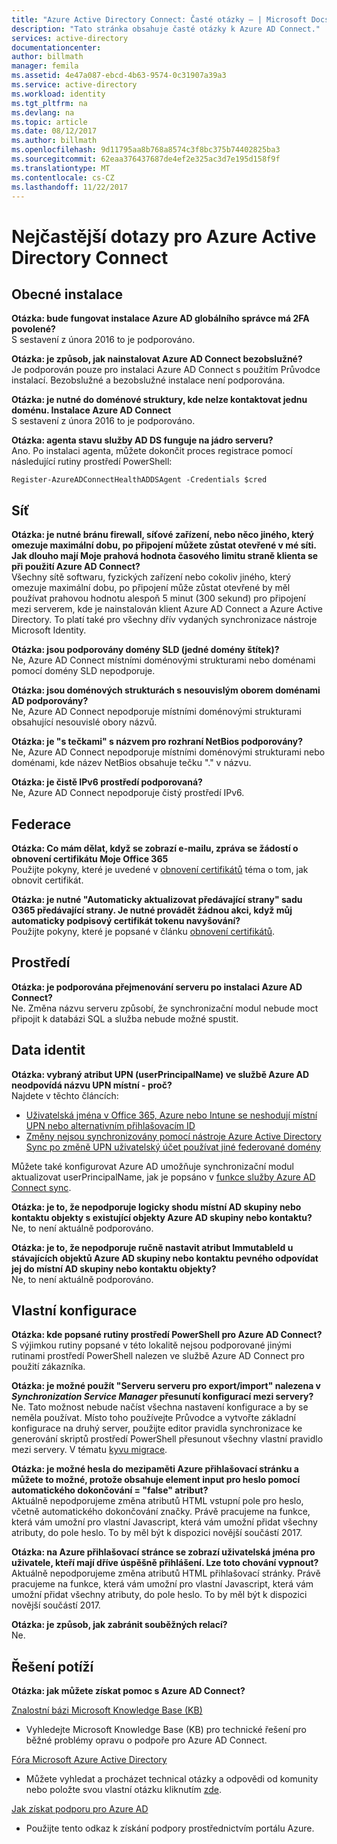 ```yaml
---
title: "Azure Active Directory Connect: Časté otázky – | Microsoft Docs"
description: "Tato stránka obsahuje časté otázky k Azure AD Connect."
services: active-directory
documentationcenter: 
author: billmath
manager: femila
ms.assetid: 4e47a087-ebcd-4b63-9574-0c31907a39a3
ms.service: active-directory
ms.workload: identity
ms.tgt_pltfrm: na
ms.devlang: na
ms.topic: article
ms.date: 08/12/2017
ms.author: billmath
ms.openlocfilehash: 9d11795aa8b768a8574c3f8bc375b74402825ba3
ms.sourcegitcommit: 62eaa376437687de4ef2e325ac3d7e195d158f9f
ms.translationtype: MT
ms.contentlocale: cs-CZ
ms.lasthandoff: 11/22/2017
---
```

# <a name="frequently-asked-questions-for-azure-active-directory-connect"></a>Nejčastější dotazy pro Azure Active Directory Connect

## <a name="general-installation"></a>Obecné instalace
**Otázka: bude fungovat instalace Azure AD globálního správce má 2FA povolené?**  
S sestavení z února 2016 to je podporováno.

**Otázka: je způsob, jak nainstalovat Azure AD Connect bezobslužné?**  
Je podporován pouze pro instalaci Azure AD Connect s použitím Průvodce instalací. Bezobslužné a bezobslužné instalace není podporována.

**Otázka: je nutné do doménové struktury, kde nelze kontaktovat jednu doménu. Instalace Azure AD Connect**  
S sestavení z února 2016 to je podporováno.

**Otázka: agenta stavu služby AD DS funguje na jádro serveru?**  
Ano. Po instalaci agenta, můžete dokončit proces registrace pomocí následující rutiny prostředí PowerShell: 

`Register-AzureADConnectHealthADDSAgent -Credentials $cred`

## <a name="network"></a>Síť
**Otázka: je nutné bránu firewall, síťové zařízení, nebo něco jiného, který omezuje maximální dobu, po připojení můžete zůstat otevřené v mé síti. Jak dlouho mají Moje prahová hodnota časového limitu straně klienta se při použití Azure AD Connect?**  
Všechny sítě softwaru, fyzických zařízení nebo cokoliv jiného, který omezuje maximální dobu, po připojení může zůstat otevřené by měl používat prahovou hodnotu alespoň 5 minut (300 sekund) pro připojení mezi serverem, kde je nainstalován klient Azure AD Connect a Azure Active Directory. To platí také pro všechny dřív vydaných synchronizace nástroje Microsoft Identity.

**Otázka: jsou podporovány domény SLD (jedné domény štítek)?**  
Ne, Azure AD Connect místními doménovými strukturami nebo doménami pomocí domény SLD nepodporuje.

**Otázka: jsou doménových strukturách s nesouvislým oborem doménami AD podporovány?**  
Ne, Azure AD Connect nepodporuje místními doménovými strukturami obsahující nesouvislé obory názvů.

**Otázka: je "s tečkami" s názvem pro rozhraní NetBios podporovány?**  
Ne, Azure AD Connect nepodporuje místními doménovými strukturami nebo doménami, kde název NetBios obsahuje tečku "." v názvu.

**Otázka: je čistě IPv6 prostředí podporovaná?**  
Ne, Azure AD Connect nepodporuje čistý prostředí IPv6.

## <a name="federation"></a>Federace
**Otázka: Co mám dělat, když se zobrazí e-mailu, zpráva se žádostí o obnovení certifikátu Moje Office 365**  
Použijte pokyny, které je uvedené v [obnovení certifikátů](active-directory-aadconnect-o365-certs.md) téma o tom, jak obnovit certifikát.

**Otázka: je nutné "Automaticky aktualizovat předávající strany" sadu O365 předávající strany. Je nutné provádět žádnou akci, když můj automaticky podpisový certifikát tokenu navyšování?**  
Použijte pokyny, které je popsané v článku [obnovení certifikátů](active-directory-aadconnect-o365-certs.md).

## <a name="environment"></a>Prostředí
**Otázka: je podporována přejmenování serveru po instalaci Azure AD Connect?**  
Ne. Změna názvu serveru způsobí, že synchronizační modul nebude moct připojit k databázi SQL a služba nebude možné spustit.

## <a name="identity-data"></a>Data identit
**Otázka: vybraný atribut UPN (userPrincipalName) ve službě Azure AD neodpovídá názvu UPN místní - proč?**  
Najdete v těchto článcích:

* [Uživatelská jména v Office 365, Azure nebo Intune se neshodují místní UPN nebo alternativním přihlašovacím ID](https://support.microsoft.com/en-us/kb/2523192)
* [Změny nejsou synchronizovány pomocí nástroje Azure Active Directory Sync po změně UPN uživatelský účet používat jiné federované domény](https://support.microsoft.com/en-us/kb/2669550)

Můžete také konfigurovat Azure AD umožňuje synchronizační modul aktualizovat userPrincipalName, jak je popsáno v [funkce služby Azure AD Connect sync](active-directory-aadconnectsyncservice-features.md).

**Otázka: je to, že nepodporuje logicky shodu místní AD skupiny nebo kontaktu objekty s existující objekty Azure AD skupiny nebo kontaktu?**  
Ne, to není aktuálně podporováno.

**Otázka: je to, že nepodporuje ručně nastavit atribut ImmutableId u stávajících objektů Azure AD skupiny nebo kontaktu pevného odpovídat jej do místní AD skupiny nebo kontaktu objekty?**  
Ne, to není aktuálně podporováno.



## <a name="custom-configuration"></a>Vlastní konfigurace
**Otázka: kde popsané rutiny prostředí PowerShell pro Azure AD Connect?**  
S výjimkou rutiny popsané v této lokalitě nejsou podporované jinými rutinami prostředí PowerShell nalezen ve službě Azure AD Connect pro použití zákazníka.

**Otázka: je možné použít "Serveru serveru pro export/import" nalezena v *Synchronization Service Manager* přesunutí konfigurací mezi servery?**  
Ne. Tato možnost nebude načíst všechna nastavení konfigurace a by se neměla používat. Místo toho používejte Průvodce a vytvořte základní konfigurace na druhý server, použijte editor pravidla synchronizace ke generování skriptů prostředí PowerShell přesunout všechny vlastní pravidlo mezi servery. V tématu [kyvu migrace](active-directory-aadconnect-upgrade-previous-version.md#swing-migration).

**Otázka: je možné hesla do mezipaměti Azure přihlašovací stránku a můžete to možné, protože obsahuje element input pro heslo pomocí automatického dokončování = "false" atribut?**</br>
Aktuálně nepodporujeme změna atributů HTML vstupní pole pro heslo, včetně automatického dokončování značky. Právě pracujeme na funkce, která vám umožní pro vlastní Javascript, která vám umožní přidat všechny atributy, do pole heslo. To by měl být k dispozici novější součástí 2017.

**Otázka: na Azure přihlašovací stránce se zobrazí uživatelská jména pro uživatele, kteří mají dříve úspěšně přihlášení.  Lze toto chování vypnout?**</br>
Aktuálně nepodporujeme změna atributů HTML přihlašovací stránky. Právě pracujeme na funkce, která vám umožní pro vlastní Javascript, která vám umožní přidat všechny atributy, do pole heslo. To by měl být k dispozici novější součástí 2017.

**Otázka: je způsob, jak zabránit souběžných relací?**</br>
Ne.



## <a name="troubleshooting"></a>Řešení potíží
**Otázka: jak můžete získat pomoc s Azure AD Connect?**

[Znalostní bázi Microsoft Knowledge Base (KB)](https://www.microsoft.com/en-us/Search/result.aspx?q=azure%20active%20directory%20connect&form=mssupport)

* Vyhledejte Microsoft Knowledge Base (KB) pro technické řešení pro běžné problémy opravu o podpoře pro Azure AD Connect.

[Fóra Microsoft Azure Active Directory](https://social.msdn.microsoft.com/Forums/azure/en-US/home?forum=WindowsAzureAD)

* Můžete vyhledat a procházet technical otázky a odpovědi od komunity nebo položte svou vlastní otázku kliknutím [zde](https://social.msdn.microsoft.com/Forums/azure/en-US/newthread?category=windowsazureplatform&forum=WindowsAzureAD&prof=required).

[Jak získat podporu pro Azure AD](https://docs.microsoft.com/azure/active-directory/active-directory-troubleshooting-support-howto)

* Použijte tento odkaz k získání podpory prostřednictvím portálu Azure.

